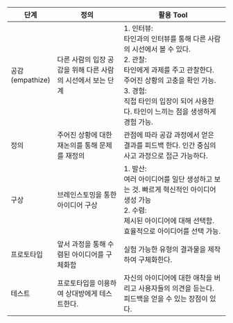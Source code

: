 <table>
  <thead>
    <tr>
      <th>단계</th>
      <th>정의</th>
      <th>활용 Tool</th>
    </tr>
  </thead>
  <tbody>
    <tr>
      <td>공감<br>(empathize)</td>
      <td> 다른 사람의 입장 공감을 위해 다른 사람의 시선에서 보는 단계</td>
      <td>1. 인터뷰:<br> 타인과의 인터뷰를 통해 다른 사람의 시선에서 볼 수 있다.<br>
      2. 관찰:<br> 타인에게 과제를 주고 관찰한다. 주어진 상황의 고충을 확인 가능.<br>
        3. 경험:<br> 직접 타인의 입장이 되어 사용한다. 타인이 느끼는 점을 생생하게 경험 가능.<br>
      </td>
    </tr>
    <tr>
      <td>정의</td>
      <td> 주어진 상황에 대한 재논의를 통해 문제를 재정의</td>
      <td> 관점에 따라 공감 과정에서 얻은 결과를 피드백 한다. 인간 중심의 사고 과정으로 접근 가능하다.<br>
      </td>
    </tr>
    <tr>
      <td>구상</td>
      <td> 브레인스토밍을 통한 아이디어 구상</td>
            <td>1.  발산:<br> 여러 아이디어를 일단 생성하고 보는 것. 빠르게 혁신적인 아이디어 생성 가능<br>
      2.  수렴:<br> 제시된 아이디어에 대해 선택함. 효율적으로 아이디어를 선택 가능.<br>
      </td>
    </tr>
    <tr>
      <td>프로토타입</td>
      <td> 앞서 과정을 통해 수렴된 아이디어를 구체화함</td>
            <td> 실험 가능한 유형의 결과물을 제작하여 구체화한다.<br>
      </td>
    </tr>
    <tr>
      <td>테스트</td>
      <td> 프로토타입을 이용하여 상대방에게 테스트한다.</td>
            <td> 자신의 아이디어에 대한 애착을 버리고 사용자들의 의견을 듣는다. 피드백을 얻을 수 있는 장점이 있다.<br>
      </td>
    </tr>
  </tbody>
</table>
